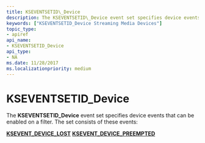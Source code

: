 ```yaml
---
title: KSEVENTSETID\_Device
description: The KSEVENTSETID\_Device event set specifies device events that can be enabled on a filter.
keywords: ["KSEVENTSETID_Device Streaming Media Devices"]
topic_type:
- apiref
api_name:
- KSEVENTSETID_Device
api_type:
- NA
ms.date: 11/28/2017
ms.localizationpriority: medium
---
```


# KSEVENTSETID\_Device


The **KSEVENTSETID\_Device** event set specifies device events that can be enabled on a filter. The set consists of these events:

[**KSEVENT\_DEVICE\_LOST**](ksevent-device-lost.md)
[**KSEVENT\_DEVICE\_PREEMPTED**](ksevent-device-preempted.md)
 

 





